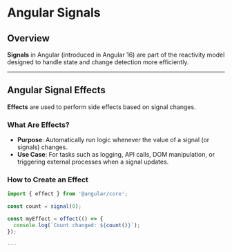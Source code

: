 # Angular Signals

## Overview

**Signals** in Angular (introduced in Angular 16) are part of the reactivity model designed to handle state 
and change detection more efficiently. 

---

## Angular Signal Effects

**Effects** are used to perform side effects based on signal changes.

### What Are Effects?
- **Purpose**: Automatically run logic whenever the value of a signal (or signals) changes.
- **Use Case**: For tasks such as logging, API calls, DOM manipulation, or triggering external processes when 
                a signal updates.

### How to Create an Effect

```typescript
import { effect } from '@angular/core';

const count = signal(0);

const myEffect = effect(() => {
  console.log(`Count changed: ${count()}`);
});

---
